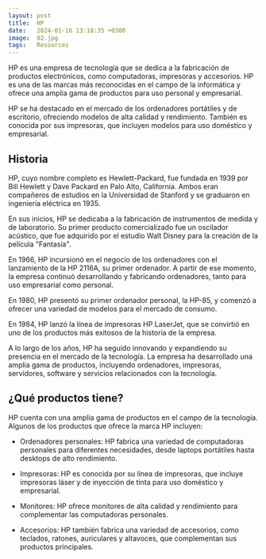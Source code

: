 ```yaml
---
layout: post
title:  HP
date:   2024-01-16 13:18:35 +0300
image:  02.jpg
tags:   Resources
---
```

HP es una empresa de tecnología que se dedica a la fabricación de productos electrónicos, como computadoras, impresoras y accesorios. HP es una de las marcas más reconocidas en el campo de la informática y ofrece una amplia gama de productos para uso personal y empresarial.

HP se ha destacado en el mercado de los ordenadores portátiles y de escritorio, ofreciendo modelos de alta calidad y rendimiento. También es conocida por sus impresoras, que incluyen modelos para uso doméstico y empresarial.

## Historia

HP, cuyo nombre completo es Hewlett-Packard, fue fundada en 1939 por Bill Hewlett y Dave Packard en Palo Alto, California. Ambos eran compañeros de estudios en la Universidad de Stanford y se graduaron en ingeniería eléctrica en 1935.

En sus inicios, HP se dedicaba a la fabricación de instrumentos de medida y de laboratorio. Su primer producto comercializado fue un oscilador acústico, que fue adquirido por el estudio Walt Disney para la creación de la película "Fantasía".

En 1966, HP incursionó en el negocio de los ordenadores con el lanzamiento de la HP 2116A, su primer ordenador. A partir de ese momento, la empresa continuó desarrollando y fabricando ordenadores, tanto para uso empresarial como personal.

En 1980, HP presentó su primer ordenador personal, la HP-85, y comenzó a ofrecer una variedad de modelos para el mercado de consumo.

En 1984, HP lanzó la línea de impresoras HP LaserJet, que se convirtió en uno de los productos más exitosos de la historia de la empresa.

A lo largo de los años, HP ha seguido innovando y expandiendo su presencia en el mercado de la tecnología. La empresa ha desarrollado una amplia gama de productos, incluyendo ordenadores, impresoras, servidores, software y servicios relacionados con la tecnología.

## ¿Qué productos tiene?

HP cuenta con una amplia gama de productos en el campo de la tecnología. Algunos de los productos que ofrece la marca HP incluyen:

- Ordenadores personales: HP fabrica una variedad de computadoras personales para diferentes necesidades, desde laptops portátiles hasta desktops de alto rendimiento.

- Impresoras: HP es conocida por su línea de impresoras, que incluye impresoras láser y de inyección de tinta para uso doméstico y empresarial.

- Monitores: HP ofrece monitores de alta calidad y rendimiento para complementar las computadoras personales.

- Accesorios: HP también fabrica una variedad de accesorios, como teclados, ratones, auriculares y altavoces, que complementan sus productos principales.